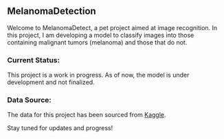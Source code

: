 ## MelanomaDetection

Welcome to MelanomaDetect, a pet project aimed at image recognition. In this project, I am developing a model to classify images into those containing malignant tumors (melanoma) and those that do not.

### Current Status:
This project is a work in progress. As of now, the model is under development and not finalized.

### Data Source:
The data for this project has been sourced from [Kaggle](https://www.kaggle.com/datasets/bhaveshmittal/melanoma-cancer-dataset).

Stay tuned for updates and progress!